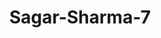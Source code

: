 ---
title: Sagar-Sharma-7
github: https://github.com/Sagar-Sharma-7
mode: dark
transition: 1s
score: 84.2
archetype:
- Code
- Little Bit of Everything
- Badges | Tags | Icons
- Github Actions
---